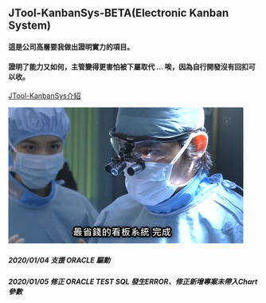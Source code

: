 ## JTool-KanbanSys-BETA(Electronic Kanban System)
#### 這是公司高層要我做出證明實力的項目。
#### 證明了能力又如何，主管變得更害怕被下屬取代 ... 唉，因為自行開發沒有回扣可以收。

<a href="https://github.com/ucandoit1010/JTool-KanbanSys/wiki/JTool-KanbanSys-%E8%AA%AA%E6%98%8E">JTool-KanbanSys介紹</a>

![image](https://github.com/ucandoit1010/JTool-KanbanSys/blob/master/2020-01-17_22h09_09.png)

##### 2020/01/04 支援 ORACLE 驅動
##### 2020/01/05 修正 ORACLE TEST SQL 發生ERROR、修正新增專案未帶入Chart參數
